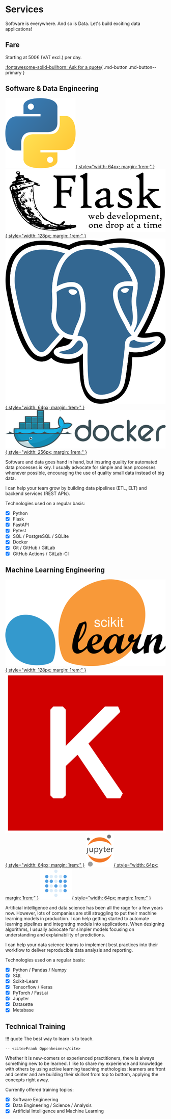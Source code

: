 # Services

Software is everywhere. And so is Data. Let's build exciting data applications!

## Fare

Starting at 500€ (VAT excl.) per day.

[:fontawesome-solid-bullhorn: Ask for a quote](/contact/){ .md-button .md-button--primary }

## Software & Data Engineering

[![Python Logo](../static/company/python.svg "Python"){ style="width: 64px; margin: 1rem;" }](https://www.python.org)
[![Flask Logo](../static/company/flask.svg "Flask"){ style="width: 128px; margin: 1rem;" }](https://palletsprojects.com/p/flask/)
[![PostgreSQL Logo](../static/company/postgresql.svg "PostgreSQL"){ style="width: 64px; margin: 1rem;" }](https://www.postgresql.org)
[![Docker Logo](../static/company/docker.svg "Docker"){ style="width: 256px; margin: 1rem;" }](https://www.docker.com)

Software and data goes hand in hand, but insuring quality for automated data
processes is key. I usually advocate for simple and lean processes whenever
possible, encouraging the use of quality small data instead of big data.

I can help your team grow by building data pipelines (ETL, ELT) and backend
services (REST APIs).

Technologies used on a regular basis:

- [x] Python
- [x] Flask
- [x] FastAPI
- [x] Pytest
- [x] SQL / PostgreSQL / SQLite
- [x] Docker
- [x] Git / GitHub / GitLab
- [x] GitHub Actions / GitLab-CI

## Machine Learning Engineering

[![Scikit-Learn Logo](../static/company/scikit-learn.svg "Scikit-Learn"){ style="width: 128px; margin: 1rem;" }](https://scikit-learn.org)
[![Keras Logo](../static/company/keras.svg "Keras"){ style="width: 64px; margin: 1rem;" }](https://keras.io)
[![Jupyter Logo](../static/company/jupyter.svg "Jupyter"){ style="width: 64px; margin: 1rem;" }](https://jupyter.org)
[![Metabase Logo](../static/company/metabase.svg "Metabase"){ style="width: 64px; margin: 1rem;" }](https://www.metabase.com)

Artificial intelligence and data science has been all the rage for a few years now.
However, lots of companies are still struggling to put their machine learning
models in production. I can help getting started to automate learning pipelines
and integrating models into applications. When designing algorithms, I usually
advocate for simpler models focusing on understanding and explainability of predictions.

I can help your data science teams to implement best practices into their workflow
to deliver reproducible data analysis and reporting.

Technologies used on a regular basis:

- [x] Python / Pandas / Numpy
- [x] SQL
- [x] Scikit-Learn
- [x] Tensorflow / Keras
- [x] PyTorch / Fast.ai
- [x] Jupyter
- [x] Datasette
- [x] Metabase

## Technical Training

!!! quote
    The best way to learn is to teach.

    -- <cite>Frank Oppenheimer</cite>

Whether it is new-comers or experienced practitioners, there is always something
new to be learned. I like to share my experience and knowledge with others by
using active learning teaching methologies: learners are front and center and
are building their skillset from top to bottom, applying the concepts right away.

Currently offered training topics:

- [x] Software Engineering
- [x] Data Engineering / Science / Analysis
- [x] Artificial Intelligence and Machine Learning

